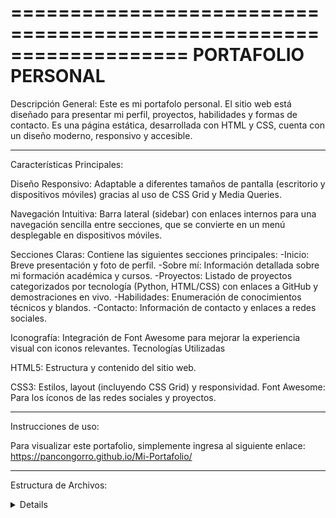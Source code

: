 ===================================================================
                        PORTAFOLIO PERSONAL
===================================================================

Descripción General:
Este es mi portafolo personal. El sitio web está diseñado para presentar mi perfil, proyectos, habilidades y formas de contacto. Es una página estática, desarrollada con HTML y CSS, cuenta con un diseño moderno, responsivo y accesible.

-------------------------------------------------------------------

Características Principales:

Diseño Responsivo: Adaptable a diferentes tamaños de pantalla (escritorio y dispositivos móviles) gracias al uso de CSS Grid y Media Queries.

Navegación Intuitiva: Barra lateral (sidebar) con enlaces internos para una navegación sencilla entre secciones, que se convierte en un menú desplegable en dispositivos móviles.

Secciones Claras: 
Contiene las siguientes secciones principales:
-Inicio: Breve presentación y foto de perfil.
-Sobre mí: Información detallada sobre mi formación académica y cursos.
-Proyectos: Listado de proyectos categorizados por tecnología (Python, HTML/CSS) con enlaces a GitHub y demostraciones en vivo.
-Habilidades: Enumeración de conocimientos técnicos y blandos.
-Contacto: Información de contacto y enlaces a redes sociales.

Iconografía: Integración de Font Awesome para mejorar la experiencia visual con iconos relevantes.
Tecnologías Utilizadas

HTML5: Estructura y contenido del sitio web.

CSS3: Estilos, layout (incluyendo CSS Grid) y responsividad.
Font Awesome: Para los íconos de las redes sociales y proyectos.

-------------------------------------------------------------------

Instrucciones de uso:

Para visualizar este portafolio, simplemente ingresa al siguiente enlace: https://pancongorro.github.io/Mi-Portafolio/

-------------------------------------------------------------------

Estructura de Archivos:
<details>
├── index.html
├── css/
│   └── style.css
└── assets/
    └── img/
        └── TomasFlores.jpg

-------------------------------------------------------------------

Contacto
Puedes contactarme a través de los siguientes medios:

Email: tomasfloresdiener@gmail.com
GitHub: PanConGorro
LinkedIn: Tomás Flores
